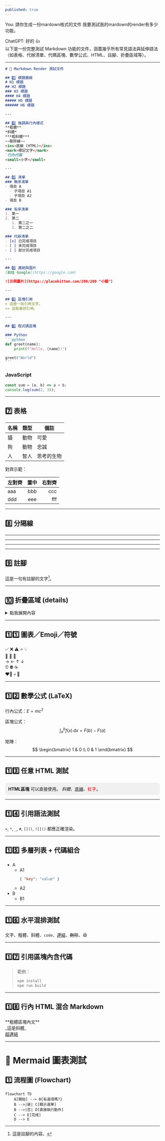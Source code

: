 ```yaml
---
published: true
---
```

You:
請你生成一份mardown格式的文件
我要測試我的mardown的render有多少功能。

ChatGPT:
好的 👍\
以下是一份完整測試 Markdown 功能的文件，涵蓋幾乎所有常見語法與延伸語法（如表格、代辦清單、代碼區塊、數學公式、HTML、註腳、折疊區域等）。

---

````markdown
# 🧪 Markdown Render 測試文件

## 1️⃣ 標題層級
# H1 標題
## H2 標題
### H3 標題
#### H4 標題
##### H5 標題
###### H6 標題

---

## 2️⃣ 強調與行內樣式
**粗體**
*斜體*
***粗斜體***
~~刪除線~~  
<ins>底線 (HTML)</ins>  
<mark>標記文字</mark>  
`行內代碼`  
<small>小字</small>

---

## 3️⃣ 清單
### 無序清單
- 項目 A
  - 子項目 A1
  - 子項目 A2
- 項目 B

### 有序清單
1. 第一
2. 第二
   1. 第二之一
   2. 第二之二

### 代辦清單
- [x] 已完成項目
- [ ] 未完成項目
- [ ] 部分完成項目

---

## 4️⃣ 連結與圖片
[前往 Google](https://google.com)

![示例圖片](https://placekitten.com/200/200 "小貓")

---

## 5️⃣ 區塊引用
> 這是一段引用文字。
>> 這是巢狀引用。

---

## 6️⃣ 程式碼區塊

### Python
```python
def greet(name):
    print(f"Hello, {name}!")

greet("World")
```
````

### JavaScript

```js
const sum = (a, b) => a + b;
console.log(sum(2, 3));
```

---

## 7️⃣ 表格

| 名稱 | 類型 | 備註    |
| -- | -- | ----- |
| 貓  | 動物 | 可愛    |
| 狗  | 動物 | 忠誠    |
| 人  | 智人 | 思考的生物 |

對齊示範：

| 左對齊 |  置中 | 右對齊 |
| :-- | :-: | --: |
| aaa | bbb | ccc |
| ddd | eee | fff |

---

## 8️⃣ 分隔線

---

---

---

---

## 9️⃣ 註腳

這是一句有註腳的文字[^1]。

[^1]: 這是註腳的內容。

---

## 🔟 折疊區域 (details)

<details>
  <summary>點我展開內容</summary>

這是折疊的內容，可用於 FAQ 或說明文件。

- 支援 Markdown
- 支援多層嵌套

</details>

---

## 1️⃣1️⃣ 圖表／Emoji／符號

✅ ❌ ⚠️ ⭐ 💡\
📘 📗 📕\
→ ← ↑ ↓\
⏰ ⛔ ☕\
❤️‍🔥 💀 🧬

---

## 1️⃣2️⃣ 數學公式 (LaTeX)

行內公式：$E = mc^2$

區塊公式：
$$
\int_a^b f(x)\,dx = F(b) - F(a)
$$

矩陣：
$$
\begin{bmatrix}
1 & 0 \\
0 & 1
\end{bmatrix}
$$

---

## 1️⃣3️⃣ 任意 HTML 測試

<div style="background:#f0f0f0; padding:10px; border-radius:8px;">
  <b>HTML區塊</b> 可以直接使用。  
  <i>斜體</i>、<u>底線</u>、<span style="color:red;">紅字</span>。
</div>

---

## 1️⃣4️⃣ 引用語法測試

`>`, `*`, `_`, `#`, `[]()`, `![]()` 都應正確渲染。

---

## 1️⃣5️⃣ 多層列表 + 代碼組合

- A
  - A1
    ```json
    { "key": "value" }
    ```
  - A2
- B
  - B1

---

## 1️⃣6️⃣ 水平混排測試

文字、粗體、斜體、`code`、[連結](#)、~~刪除~~、:smile:

---

## 1️⃣7️⃣ 引用區塊內含代碼

> 範例：
>
> ```bash
> npm install
> npm run build
> ```

---

## 1️⃣8️⃣ 行內 HTML 混合 Markdown

<div>
  **粗體區塊內文**
  <br>
  _這是斜體_
  <br>
  <a href="https://example.com">超連結</a>
</div>

---

# 🧭 Mermaid 圖表測試

## 1️⃣ 流程圖 (Flowchart)
```mermaid
flowchart TD
    A[開始] --> B{有選項嗎?}
    B -->|是| C[顯示選單]
    B -->|否| D[直接執行動作]
    C --> E[完成]
    D --> E
```
